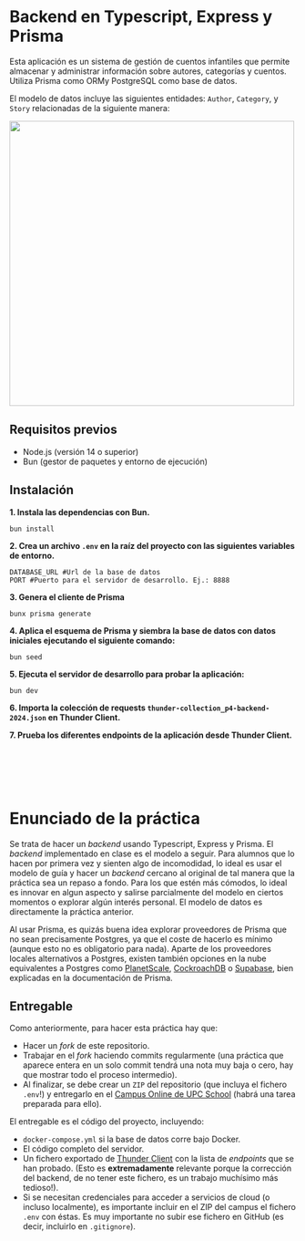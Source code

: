 # Backend en Typescript, Express y Prisma

Esta aplicación es un sistema de gestión de cuentos infantiles que permite almacenar y administrar información sobre autores, categorías y cuentos. Utiliza Prisma como ORMy PostgreSQL como base de datos.

El modelo de datos incluye las siguientes entidades: `Author`, `Category`, y `Story` relacionadas de la siguiente manera:

<img src="https://raw.githubusercontent.com/your-username/p4-backend-2024/main/prisma-erd.svg" width="500">

## Requisitos previos

-   Node.js (versión 14 o superior)
-   Bun (gestor de paquetes y entorno de ejecución)

## Instalación

**1. Instala las dependencias con Bun.**

```
bun install
```

**2. Crea un archivo `.env` en la raíz del proyecto con las siguientes variables de entorno.**

```
DATABASE_URL #Url de la base de datos
PORT #Puerto para el servidor de desarrollo. Ej.: 8888
```

**3. Genera el cliente de Prisma**

```
bunx prisma generate
```

**4. Aplica el esquema de Prisma y siembra la base de datos con datos iniciales ejecutando el siguiente comando:**

```
bun seed
```

**5. Ejecuta el servidor de desarrollo para probar la aplicación:**

```
bun dev
```

**6. Importa la colección de requests `thunder-collection_p4-backend-2024.json` en Thunder Client.**

**7. Prueba los diferentes endpoints de la aplicación desde Thunder Client.**

<br><br><br><br>

# Enunciado de la práctica

Se trata de hacer un _backend_ usando Typescript, Express y Prisma. El _backend_ implementado en clase es el modelo a seguir. Para alumnos que lo hacen por primera vez y sienten algo de incomodidad, lo ideal es usar el modelo de guía y hacer un _backend_ cercano al original de tal manera que la práctica sea un repaso a fondo. Para los que estén más cómodos, lo ideal es innovar en algun aspecto y salirse parcialmente del modelo en ciertos momentos o explorar algún interés personal. El modelo de datos es directamente la práctica anterior.

Al usar Prisma, es quizás buena idea explorar proveedores de Prisma que no sean precisamente Postgres, ya que el coste de hacerlo es mínimo (aunque esto no es obligatorio para nada). Aparte de los proveedores locales alternativos a Postgres, existen también opciones en la nube equivalentes a Postgres como [PlanetScale](https://www.prisma.io/docs/guides/database/planetscale), [CockroachDB](https://www.prisma.io/docs/guides/database/cockroachdb) o [Supabase](https://www.prisma.io/docs/guides/database/supabase), bien explicadas en la documentación de Prisma.

## Entregable

Como anteriormente, para hacer esta práctica hay que:

-   Hacer un _fork_ de este repositorio.
-   Trabajar en el _fork_ haciendo commits regularmente (una práctica que aparece entera en un solo commit tendrá una nota muy baja o cero, hay que mostrar todo el proceso intermedio).
-   Al finalizar, se debe crear un `ZIP` del repositorio (que incluya el fichero `.env`!) y entregarlo en el [Campus Online de UPC School](https://talent.upc.edu) (habrá una tarea preparada para ello).

El entregable es el código del proyecto, incluyendo:

-   `docker-compose.yml` si la base de datos corre bajo Docker.
-   El código completo del servidor.
-   Un fichero exportado de [Thunder Client](https://marketplace.visualstudio.com/items?itemName=rangav.vscode-thunder-client) con la lista de _endpoints_ que se han probado. (Esto es **extremadamente** relevante porque la corrección del backend, de no tener este fichero, es un trabajo muchísimo más tedioso!).
-   Si se necesitan credenciales para acceder a servicios de cloud (o incluso localmente), es importante incluir en el ZIP del campus el fichero `.env` con éstas. Es muy importante no subir ese fichero en GitHub (es decir, incluirlo en `.gitignore`).
